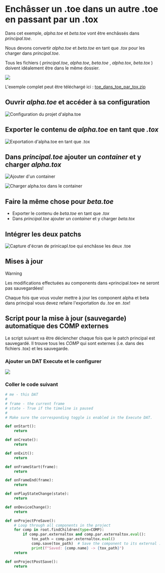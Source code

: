 # Enchâsser un .toe dans un autre .toe en passant par un .tox

Dans cet exemple, *alpha.toe* et *beta.toe* vont être enchâssés dans *principal.toe*. 

Nous devons convertir *alpha.toe* et *beta.toe* en tant que *.tox* pour les charger dans *principal.toe*.

Tous les fichiers ( *principal.toe*, *alpha.toe*, *beta.toe* , *alpha.tox*, *beta.tox* ) doivent idéalement être dans le même dossier.

![](./fileview.png)

L'exemple complet peut être téléchargé ici : [toe_dans_toe_par_tox.zip](toe_dans_toe_par_tox.zip)


## Ouvrir *alpha.toe* et accéder à sa configuration

![Configuration du projet d'alpha.toe](./alpha_zoom_out.svg)


## Exporter le contenu de *alpha.toe* en tant que *.tox*


![Exportation d'alpha.toe en tant que .tox](./alpha_toe_to_tox.png)

## Dans *principal.toe* ajouter un *container* et y charger *alpha.tox*

![Ajouter d'un container](./container_add.png)

![Charger alpha.tox dans le container](./container_configure_alpha.png)

## Faire la même chose pour *beta.toe*

- Exporter le contenu de *beta.toe* en tant que *.tox*
- Dans *principal.toe* ajouter un *container* et y charger *beta.tox*

## Intégrer les deux patchs

![Capture d'écran de prinicapl.toe qui enchâsse les deux .toe](./alpha_et_beta_dans_principal.png)

## Mises à jour

> [!WARNING] 
> Les modifications effectuées au components dans «principal.toe» ne seront pas sauvegardées!

Chaque fois que vous vouler mettre à jour les component alpha et beta dans principal vous devez refaire l'exportation du *.toe* en *.tox*!

## Script pour la mise à jour (sauvegarde) automatique des COMP externes

Le script suivant va être déclencher chaque fois que le patch principal est sauvegardé. Il trouve tous les *COMP* qui sont externes (i.e. dans des fichiers .tox) et les sauvegarde.

### Ajouter un DAT Execute et le configurer

![](./add_dat_execute.svg)

### Coller le code suivant

```python
# me - this DAT
# 
# frame - the current frame
# state - True if the timeline is paused
# 
# Make sure the corresponding toggle is enabled in the Execute DAT.

def onStart():
	return

def onCreate():
	return

def onExit():
	return

def onFrameStart(frame):
	return

def onFrameEnd(frame):
	return

def onPlayStateChange(state):
	return

def onDeviceChange():
	return

def onProjectPreSave():
	# Loop through all components in the project
	for comp in root.findChildren(type=COMP):
		if comp.par.externaltox and comp.par.externaltox.eval():
			tox_path = comp.par.externaltox.eval()
			comp.save(tox_path)  # Save the component to its external .tox file
			print(f"Saved: {comp.name} -> {tox_path}")
	return

def onProjectPostSave():
	return

	
```